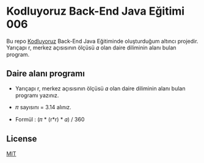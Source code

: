 # Kodluyoruz Back-End Java Eğitimi 006

Bu repo [Kodluyoruz](https://www.kodluyoruz.org) Back-End Java Eğitiminde oluşturduğum altıncı projedir.
Yarıçapı r, merkez açısısının ölçüsü 𝛼 olan daire diliminin alanı bulan program.

## Daire alanı programı

* Yarıçapı r, merkez açısısının ölçüsü 𝛼 olan daire diliminin alanı bulan programı yazınız.


* 𝜋 sayısını = 3.14 alınız.


* Formül : (𝜋 * (r*r) * 𝛼) / 360

## License
[MIT](https://choosealicense.com/licenses/mit/)
